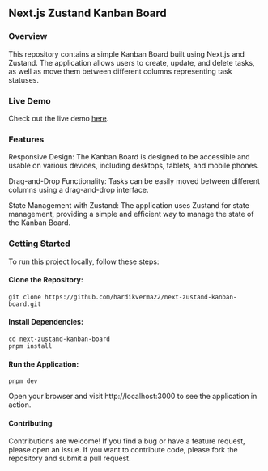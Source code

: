 ## Next.js Zustand Kanban Board

### Overview

This repository contains a simple Kanban Board built using Next.js and Zustand. The application allows users to create, update, and delete tasks, as well as move them between different columns representing task statuses.

### Live Demo

Check out the live demo [here](https://next-zustand-kanban-board-hardiks-projects-fd3e0599.vercel.app/).

### Features

Responsive Design: The Kanban Board is designed to be accessible and usable on various devices, including desktops, tablets, and mobile phones.

Drag-and-Drop Functionality: Tasks can be easily moved between different columns using a drag-and-drop interface.

State Management with Zustand: The application uses Zustand for state management, providing a simple and efficient way to manage the state of the Kanban Board.

### Getting Started

To run this project locally, follow these steps:

#### Clone the Repository:

```
git clone https://github.com/hardikverma22/next-zustand-kanban-board.git
```

#### Install Dependencies:

```
cd next-zustand-kanban-board
pnpm install
```

#### Run the Application:

```
pnpm dev
```

Open your browser and visit http://localhost:3000 to see the application in action.

#### Contributing

Contributions are welcome! If you find a bug or have a feature request, please open an issue. If you want to contribute code, please fork the repository and submit a pull request.
